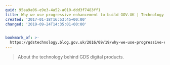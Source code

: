 ```yaml
---
guid: 95aa9a06-e9e3-4a52-a010-ddd3f7483ff1
title: Why we use progressive enhancement to build GOV.UK | Technology at GDS
created: '2017-01-18T16:53:45+00:00'
changed: '2019-09-24T14:35:01+00:00'


bookmark_of: >-
  https://gdstechnology.blog.gov.uk/2016/09/19/why-we-use-progressive-enhancement-to-build-gov-uk/
---
```



<blockquote>About the technology behind GDS digital products.</blockquote>
